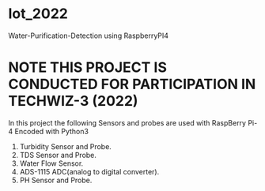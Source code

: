 # Iot_2022
Water-Purification-Detection using RaspberryPI4

# NOTE THIS PROJECT IS CONDUCTED FOR PARTICIPATION IN TECHWIZ-3 (2022)

In this project the following Sensors and probes are used with RaspBerry Pi-4 Encoded with Python3
1. Turbidity Sensor and Probe.
2. TDS Sensor and Probe.
3. Water Flow Sensor.
4. ADS-1115 ADC(analog to digital converter).
5. PH Sensor and Probe. 

